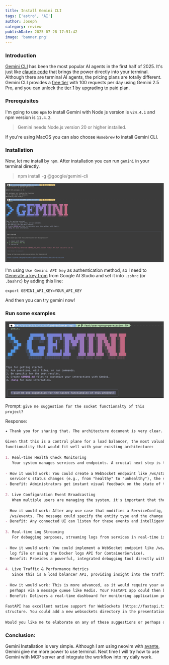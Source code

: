 ```yaml
---
title: Install Gemini CLI
tags: ['astro', 'AI']
author: Joseph
category: review
publishDate: 2025-07-28 17:51:42
image: 'banner.png'
---
```


### Introduction

[Gemini CLI](https://github.com/google-gemini/gemini-cli) has been the most popular AI agents in the first half of 2025. It's just like [claude code](https://docs.anthropic.com/zh-TW/docs/claude-code/overview) that brings the power directly into your terminal. Although there are terminal AI agents, the pricing plans are totally different. Gemini CLI provides a [free tier](https://ai.google.dev/gemini-api/docs/rate-limits#free-tier) with 100 requests per day using Gemini 2.5 Pro, and you can unlock the [tier 1](https://ai.google.dev/gemini-api/docs/rate-limits#tier-1) by upgrading to paid plan.

### Prerequisites

I'm going to use `npm` to install Gemini with Node js version is `v24.4.1` and npm version is `11.4.2`.

> Gemini needs Node.js version 20 or higher installed.

If you're using MacOS you can also choose `Homebrew` to install Gemini CLI.

### Installation

Now, let me install by `npm`. After installation you can run `gemini` in your terminal directly.

> npm install -g @google/gemini-cli

![installation](./installation.png)

I'm using `Use Gemini API key` as authentication method, so I need to [Generate a key from](https://aistudio.google.com/apikey) from Google AI Studio and set it into `.zshrc` (or `.bashrc`) by adding this line:

```
export GEMINI_API_KEY=YOUR_API_KEY
```

And then you can try gemini now!

### Run some examples

![example](./example.png)

Prompt: `give me suggestion for the socket functionalty of this project?`

Response:

```markdown
✦ Thank you for sharing that. The architecture document is very clear. Using Clean Architecture with FastAPI is a solid foundation.

Given that this is a control plane for a load balancer, the most valuable use for WebSockets is to provide real-time observability and interactivity. Here are some specific suggestions for socket
functionality that would fit well with your existing architecture:

1. Real-time Health Check Monitoring
   Your system manages services and endpoints. A crucial next step is to know if they are online and healthy.

- How it would work: You could create a WebSocket endpoint like /ws/status. A background worker in your backend could periodically perform health checks on all registered ServiceConfigs. When a
  service's status changes (e.g., from "healthy" to "unhealthy"), the server pushes a JSON message to all connected clients (e.g., a UI dashboard).
- Benefit: Administrators get instant visual feedback on the state of their services without needing to constantly refresh a page or manually check endpoints.

2. Live Configuration Event Broadcasting
   When multiple users are managing the system, it's important that they all see the most current state.

- How it would work: After any use case that modifies a ServiceConfig, Group, or Endpoint (Create, Update, Delete), you could broadcast an event message over a general-purpose WebSocket like
  /ws/events. The message could specify the entity type and the change that occurred.
- Benefit: Any connected UI can listen for these events and intelligently update its state, ensuring all concurrent administrators have a consistent view of the system's configuration.

3. Real-time Log Streaming
   For debugging purposes, streaming logs from services in real-time is incredibly powerful.

- How it would work: You could implement a WebSocket endpoint like /ws/logs/{service_id}. When a client connects, the backend would start streaming logs for that specific service (e.g., by tailing a
  log file or using the Docker logs API for ContainerService).
- Benefit: Provides a powerful, integrated debugging tool directly within your management application, saving developers time and effort.

4. Live Traffic & Performance Metrics
   Since this is a load balancer API, providing insight into the traffic it's managing is a natural fit.

- How it would work: This is more advanced, as it would require your actual load-balancing data plane to push metrics (e.g., requests per second, error rates, active connections) to your API backend,
  perhaps via a message queue like Redis. Your FastAPI app could then broadcast these metrics over a WebSocket like /ws/metrics to be displayed on live charts.
- Benefit: Delivers a real-time dashboard for monitoring application performance and health, which is a key feature for any serious load balancer.

FastAPI has excellent native support for WebSockets (https://fastapi.tiangolo.com/advanced/websockets/), making the implementation of these features quite straightforward within your existing
structure. You could add a new websockets directory in the presentation layer for each module.

Would you like me to elaborate on any of these suggestions or perhaps draft a small code example for one of them, like the health check monitor?
```

### Conclusion:

Gemini Installation is very simple. Although I am using neovim with [avante](https://github.com/yetone/avante.nvim), Gemini give me more power to use terminal. Next time I will try how to use Gemini with MCP server and integrate the workflow into my daily work.
